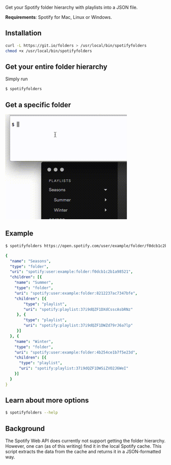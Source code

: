Get your Spotify folder hierarchy with playlists into a JSON file.

**Requirements**: Spotify for Mac, Linux or Windows.

## Installation
```sh
curl -L https://git.io/folders > /usr/local/bin/spotifyfolders
chmod +x /usr/local/bin/spotifyfolders
```

## Get your entire folder hierarchy

Simply run

```sh
$ spotifyfolders
```

## Get a specific folder
![Get a specific folder](tutorial.gif)

## Example
```sh
$ spotifyfolders https://open.spotify.com/user/example/folder/f0dcb1c2b1a98521
```
```yaml
{
  "name": "Seasons",
  "type": "folder",
  "uri": "spotify:user:example:folder:f0dcb1c2b1a98521",
  "children": [{
    "name": "Summer",
    "type": "folder",
    "uri": "spotify:user:example:folder:8212237ac7347bfe",
    "children": [{
        "type": "playlist",
        "uri": "spotify:playlist:37i9dQZF1DXdCsscAsbRNz"
     }, {
        "type": "playlist",
        "uri": "spotify:playlist:37i9dQZF1DWZd79rJ6a7lp"
     }]
  }, {
    "name": "Winter",
    "type": "folder",
    "uri": "spotify:user:example:folder:4b254ce1b7f5e23d",
    "children": [{
      "type": "playlist",
      "uri": "spotify:playlist:37i9dQZF1DWSiZVO2J6WeI"
    }]
  }
}
```

## Learn about more options

```sh
$ spotifyfolders --help
```

## Background
The Spotify Web API does currently not support getting the folder hierarchy. However, one can (as of this writing) find it in the local Spotify cache. This script extracts the data from the cache and returns it in a JSON-formatted way.
